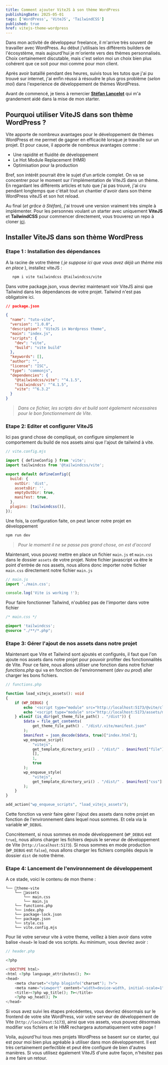 ```yaml
---
title: Comment ajouter ViteJS à son thème WordPress
publishingDate: 2025-05-01
tags: ['WordPress', 'ViteJS', 'TailwindCSS']
published: true
href: vitejs-theme-wordpress
---
```


Dans mon activité de développeur freelance, il m'arrive très souvent de travailler avec WordPress. Au début j'utilisais les différents builders de l'écosystème, mais aujourd'hui je m'oriente vers des thèmes personnalisés. Choix certainement discutable, mais c'est selon moi un choix bien plus cohérent que ce soit pour moi comme pour mon client.

Après avoir bataillé pendant des heures, suivis tous les tutos que j'ai pu trouvé sur internet, j'ai enfin réussi à résoudre le plus gros problème (*selon moi*) dans l'experience de développement de thèmes WordPress.

Avant de commencé, je tiens à remercier **[Stéfan Lancelot](https://github.com/stfnlnc)** qui m'a grandement aidé dans la mise de mon starter.

## Pourquoi utiliser ViteJS dans son thème WordPress ?

Vite apporte de nombreux avantages pour le développement de thèmes WordPress et me permet de gagner en efficacité lorsque je travaille sur un projet. Et pour cause, il apporte de nombreux avantages comme :

- Une rapidité et fluidité de développement
- Le Hot Module Replacement (HMR)
- Optimisation pour la production

Bref, son intérêt pourrait être le sujet d'un article complet. On va se concentrer pour le moment sur l'implémentation de ViteJS dans un thème. En regardant les différents articles et tuto que j'ai pas trouvé, j'ai cru pendant longtemps que c'était tout un chantier d'avoir dans son thème WordPress viteJS et son hot reload.

Au final (*et grâce à Stéfan*), j'ai trouvé une version vraiment très simple à implémenter. Pour les personnes voulant un starter avec uniquement **ViteJS** et **TailwindCSS** pour commencer directement, vous trouverez un repo à cloner [ici](https://github.com/pommito/wp-theme-starter).

## Installer ViteJS dans son thème WordPress

### Etape 1 : Installation des dépendances

A la racine de votre thème ( *je suppose ici que vous avez déjà un thème mis en place* ), installez viteJS :

```bash
   npm i vite tailwindcss @tailwindcss/vite
```

Dans votre package.json, vous devriez maintenant voir ViteJS ainsi que Tailwind dans les dépendances de votre projet. Tailwind n'est pas obligatoire ici.

```json
// package.json

{
  "name": "tuto-vite",
  "version": "1.0.0",
  "description": "ViteJS in Wordpress theme",
  "main": "index.js",
  "scripts": {
    "dev": "vite",
    "build": "vite build"
  },
  "keywords": [],
  "author": "",
  "license": "ISC",
  "type": "commonjs",
  "dependencies": {
    "@tailwindcss/vite": "^4.1.5",
    "tailwindcss": "^4.1.5",
    "vite": "^6.3.2"
  }
}
```

>*Dans ce fichier, les scripts dev et build sont également nécessaires pour le bon fonctionnement de Vite.*

### Etape 2: Editer et configurer ViteJS

Ici pas grand chose de compliqué, on configure simplement le comportement du build de nos assets ainsi que l'ajout de tailwind à vite.

```js
// vite.config.mjs

import { defineConfig } from 'vite';
import tailwindcss from '@tailwindcss/vite';

export default defineConfig({
  build: {
    outDir: 'dist',
    assetsDir: '',
    emptyOutDir: true,
    manifest: true,
  },
  plugins: [tailwindcss()],
});
```

Une fois, la configuration faite, on peut lancer notre projet en développement

```bash
npm run dev
```

>*Pour le moment il ne se passe pas grand chose, on est d'accord*

Maintenant, vous pouvez mettre en place un fichier `main.js` et `main.css` dans le dossier `assets` de votre projet. Notre fichier javascript va être le point d'entrée de nos assets, nous allons donc importer notre fichier `main.css` directement notre fichier `main.js`

```js
// main.js
import './main.css';

console.log('Vite is working !');
```

Pour faire fonctionner Tailwind, n'oubliez pas de l'importer dans votre fichier

```css
/* main.css */

@import 'tailwindcss';
@source "./**/*.php";
```

### Etape 3: Gérer l'ajout de nos assets dans notre projet

Maintenant que Vite et Tailwind sont ajoutés et configurés, il faut que l'on ajoute nos assets dans notre projet pour pouvoir profiter des fonctionnalités de Vite. Pour ce faire, nous allons utiliser une fonction dans notre fichier *functions.php* qui va en fonction de l'environnement (*dev ou prod*) aller charger les bons fichiers.

```php
// functions.php

function load_vitejs_assets(): void
{
    if (WP_DEBUG) {
        echo '<script type="module" src="http://localhost:5173/@vite/client"></script>';
        echo '<script type="module" src="http://localhost:5173/assets/main.js"></script>';
    } elseif (is_dir(get_theme_file_path() . "/dist")) {
        $data = file_get_contents(
            get_theme_file_path() . "/dist/.vite/manifest.json"
        );
        $manifest = json_decode($data, true)["index.html"];
        wp_enqueue_script(
            "vitejs",
            get_template_directory_uri() . "/dist/" . $manifest["file"],
            [],
            1,
            true
        );
        wp_enqueue_style(
            "vitejs",
            get_template_directory_uri() . "/dist/" . $manifest["css"][0]
        );
    }
}

add_action("wp_enqueue_scripts", "load_vitejs_assets");
```

Cette fonction va venir faire gérer l'ajout des assets dans notre projet en fonction de l'environnement dans lequel nous sommes. Et cela via la variable `WP_DEBUG`.

Concrètement, si nous sommes en mode développement (`WP_DEBUG` est `true`), nous allons charger les fichiers depuis le serveur de développement de Vite (`http://localhost:5173`). Si nous sommes en mode production (`WP_DEBUG` est `false`), nous allons charger les fichiers compilés depuis le dossier `dist` de notre thème.

### Etape 4: Lancement de l'environnement de développement

A ce stade, voici le contenu de mon theme :

```
└── 📁theme-vite
    └── 📁assets
        └── main.css
        └── main.js
    └── functions.php
    └── index.php
    └── package-lock.json
    └── package.json
    └── style.css
    └── vite.config.mjs
```

Pour lié votre serveur vite à votre theme, veillez à bien avoir dans votre balise `<head>` le load de vos scripts. Au minimum, vous devriez avoir :

```php
// header.php

<?php

<!DOCTYPE html>
<html <?php language_attributes(); ?>>
<head>
    <meta charset="<?php bloginfo("charset"); ?>">
    <meta name="viewport" content="width=device-width, initial-scale=1"/>
    <title><?php wp_title(); ?></title>
    <?php wp_head(); ?>
</head>
```

Si vous avez suivi les étapes précédentes, vous devriez désormais sur le frontend de votre site WordPress, voir votre serveur de développement de Vite (`http://localhost:5173`), ainsi que vos assets, vous pouvez désormais modifier vos fichiers et le HMR rechargera automatiquement votre page !

Voila, aujourd'hui tous mes projets WordPress se basent sur ce starter, qui est pour moi bien plus agréable à utiliser dans mon développement. Il est très certainement perfectible et peut être configuré de bien d'autres manières. Si vous utilisez également ViteJS d'une autre façon, n'hésitez pas à me faire un retour.
